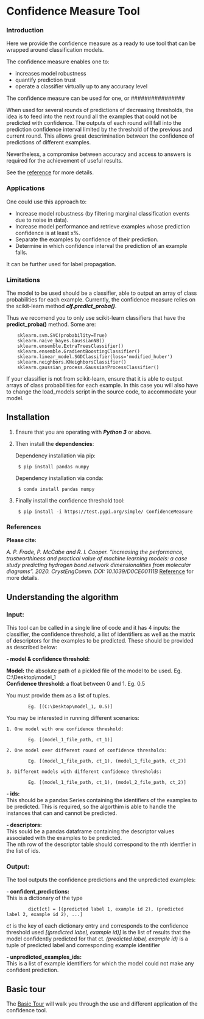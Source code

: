 # Confidence Measure Tool 

### Introduction  

Here we provide the confidence measure as a ready to use tool that can be wrapped around classification models.  

The confidence measure enables one to:  
- increases model robustness  
- quantify prediction trust  
- operate a classifier virtually up to any accuracy level  

The confidence measure can be used for one, or ################

When used for several rounds of predictions of decreasing thresholds, the idea is to feed into the next round all the examples that could not be predicted with confidence. The outputs of each round will fall into the prediction confidence interval limited by the threshold of the previous and current round. This allows great descrimination between the confidence of predictions of different examples.  

Nevertheless, a compromise between accuracy and access to answers is required for the achievement of useful results.

See the [reference](https://pubs.rsc.org/en/content/articlelanding/2020/ce/d0ce00111b#!divAbstract) for more details.

### Applications  

One could use this approach to:  
- Increase model robustness (by filtering marginal classification events due to noise in data).  
- Increase model performance and retrieve examples whose prediction confidence is at least x%.  
- Separate the examples by confidence of their prediction.  
- Determine in which confidence interval the prediction of an example falls.  

It can be further used for label propagation.

### Limitations  

The model to be used should be a classifier, able to output an array of class probabilities for each example. Currently, the confidence measure relies on the scikit-learn method ***clf.predict_proba()***.   

Thus we recomend you to only use scikit-learn classifiers that have the **predict_proba()** method. Some are:   

		sklearn.svm.SVC(probability=True)
		sklearn.naive_bayes.GaussianNB()
		sklearn.ensemble.ExtraTreesClassifier()
		sklearn.ensemble.GradientBoostingClassifier()
		sklearn.linear_model.SGDClassifier(loss='modified_huber')
		sklearn.neighbors.KNeighborsClassifier()
		sklearn.gaussian_process.GaussianProcessClassifier()
	
If your classifier is not from scikit-learn, ensure that it is able to output arrays of class probabilities for each example. In this case you will also have to change the load_models script in the source code, to accommodate your model.


## Installation   

1. Ensure that you are operating with ***Python 3*** or above.

2. Then install the **dependencies**:  

	Dependency installation via pip:  

	    $ pip install pandas numpy

	Dependency installation via conda:  

	    $ conda install pandas numpy 
	
3. Finally install the confidence threshold tool:  

    	$ pip install -i https://test.pypi.org/simple/ ConfidenceMeasure


### References

**Please cite:**  

*A. P. Frade, P. McCabe and R. I. Cooper. “Increasing the performance, trustworthiness and practical value of machine learning models: a case study predicting hydrogen bond network dimensionalities from molecular diagrams”. 2020. CrystEngComm. DOI: 10.1039/D0CE00111B* [Reference](https://pubs.rsc.org/en/content/articlelanding/2020/ce/d0ce00111b#!divAbstract) for more details.


## Understanding the algorithm   

### Input:  

This tool can be called in a single line of code and it has 4 inputs: the classifier, the confidence threshold, a list of  identifiers as well as the matrix of descriptors for the examples to be predicted. These should be provided as described below:

**- model & confidence threshold:**  
    
   **Model:** the absolute path of a pickled file of the model to be used. Eg. C:\Desktop\model_1  
   **Confidence threshold:** a float between 0 and 1. Eg. 0.5  
    
   You must provide them as a list of tuples.   
    			
			Eg. [(C:\Desktop\model_1, 0.5)] 
    
    
   You may be interested in running different scenarios:  
    
    1. One model with one confidence threshold:                   
    
			Eg. [(model_1_file_path, ct_1)] 
    
    2. One model over different round of confidence thresholds:   
    
			Eg. [(model_1_file_path, ct_1), (model_1_file_path, ct_2)] 
    
    3. Different models with different confidence thresholds: 
    
			Eg. [(model_1_file_path, ct_1), (model_2_file_path, ct_2)] 


**- ids:**    
    This should be a pandas Series containing the identifiers of the examples to be predicted. This is required, so the algorthim is able to handle the instances that can and cannot be predicted.  

**- descriptors:**    
    This sould be a pandas dataframe containing the descriptor values associated with the examples to be predicted.  
    The nth row of the descriptor table should correspond to the nth identfier in the list of ids.  

### Output:  

The tool outputs the confidence predictions and the unpredicted examples:

**- confident_predictions:**  
   This is a dictionary of the type
    
			dict[ct] = [(predicted label 1, example id 2), (predicted label 2, example id 2), ...] 

   *ct* is the key of each dictionary entry and corresponds to the confidence threshold used
   *[(predicted label, example id)]* is the list of results that the model confidently predicted for that ct. 
   *(predicted label, example id)* is a tuple of predicted label and corresponding example identifier

**- unpredicted_examples_ids:**    
    This is a list of example identifiers for which the model could not make any confident prediction.


## Basic tour

The [Basic Tour](https://github.com/apfrade/ConfidenceMeasure/blob/master/examples/basic_tour.ipynb) will walk you through the use and different application of the confidence tool.
